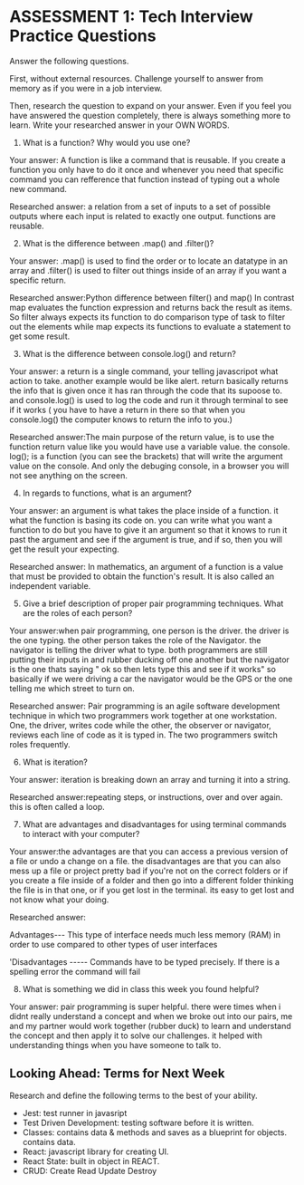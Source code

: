 # ASSESSMENT 1: Tech Interview Practice Questions
Answer the following questions.

First, without external resources. Challenge yourself to answer from memory as if you were in a job interview.

Then, research the question to expand on your answer. Even if you feel you have answered the question completely, there is always something more to learn. Write your researched answer in your OWN WORDS.

1. What is a function? Why would you use one?

  Your answer: A function is like a command that is reusable. If you create a function you only have to do it once and whenever you need that specific command you can refference that function instead of typing out a whole new command.

  Researched answer: a relation from a set of inputs to a set of possible outputs where each input is related to exactly one output. functions are reusable.


2. What is the difference between .map() and .filter()?

  Your answer: .map() is used to find the order or to locate an datatype in an array and .filter() is used to filter out things inside of an array if you want a specific return.

  Researched answer:Python difference between filter() and map()
In contrast map evaluates the function expression and returns back the result as items. So filter always expects its function to do comparison type of task to filter out the elements while map expects its functions to evaluate a statement to get some result.



3. What is the difference between console.log() and return?

  Your answer: a return is a single command, your telling javascripot what action to take. another example would be like alert. return basically returns the info that is given once it has ran through the code that its supoose to. and console.log() is used to log the code and run it through terminal to see if it works ( you have to have a return in there so that when you console.log() the computer knows to return the info to you.)

  Researched answer:The main purpose of the return value, is to use the function return value like you would have use a variable value. the console. log(); is a function (you can see the brackets) that will write the argument value on the console. And only the debuging console, in a browser you will not see anything on the screen.



4. In regards to functions, what is an argument?

  Your answer: an argument is what takes the place inside of a function. it what the function is basing its code on. you can write what you want a function to do but you have to give it an argument so that it knows to run it past the argument and see if the argument is true, and if so, then you will get the result your expecting.

  Researched answer: In mathematics, an argument of a function is a value that must be provided to obtain the function's result. It is also called an independent variable.



5. Give a brief description of proper pair programming techniques. What are the roles of each person?

  Your answer:when pair programming, one person is the driver. the driver is the one typing. the other person takes the role of the Navigator. the navigator is telling the driver what to type. both programmers are still putting their inputs in and rubber ducking off one another but the navigator is the one thats saying " ok so then lets type this and see if it works" so basically if we were driving a car the navigator would be the GPS or the one telling me which street to turn on.

  Researched answer:  Pair programming is an agile software development technique in which two programmers work together at one workstation. One, the driver, writes code while the other, the observer or navigator, reviews each line of code as it is typed in. The two programmers switch roles frequently.



6. What is iteration?

  Your answer: iteration is breaking down an array and turning it into a string.

  Researched answer:repeating steps, or instructions, over and over again. this is often called a loop.



7. What are advantages and disadvantages for using terminal commands to interact with your computer?

  Your answer:the advantages are that you can access a previous version of a file or undo a change on a file. the disadvantages are that you can also mess up a file or project pretty bad if you're not on the correct folders or if you create a file inside of a folder and then go into a different folder thinking the file is in that one, or if you get lost in the terminal. its easy to get lost and not know what your doing.

  Researched answer:

  Advantages--- This type of interface needs much less memory (RAM) in order to use compared to other types of user interfaces	

'Disadvantages ----- Commands have to be typed precisely. If there is a spelling error the command will fail



8. What is something we did in class this week you found helpful?  

  Your answer: pair programming is super helpful. there were times when i didnt really understand a concept and when we broke out into our pairs, me and my partner would work together (rubber duck) to learn and understand the concept and then apply it to solve our challenges. it helped with understanding things when you have someone to talk to.



## Looking Ahead: Terms for Next Week

Research and define the following terms to the best of your ability.

- Jest: test runner in javasript
- Test Driven Development: testing software before it is written.
- Classes: contains data & methods and saves as a blueprint for objects. contains data.
- React: javascript library for creating UI.
- React State: built in object in REACT.
- CRUD: Create Read Update Destroy
